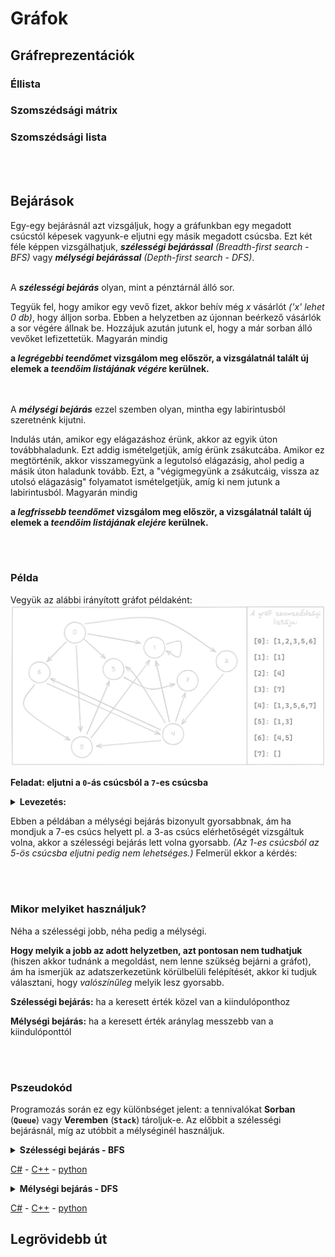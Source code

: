 # Gráfok

## Gráfreprezentációk
### Éllista
### Szomszédsági mátrix
### Szomszédsági lista



<br><br>
## Bejárások
Egy-egy bejárásnál azt vizsgáljuk, hogy a gráfunkban egy megadott csúcstól képesek vagyunk-e eljutni egy másik megadott csúcsba. Ezt két féle képpen vizsgálhatjuk, ***szélességi bejárással** (Breadth-first search - BFS)* vagy ***mélységi bejárással** (Depth-first search - DFS)*.
<br><br>

A ***szélességi bejárás*** olyan, mint a pénztárnál álló sor.

Tegyük fel, hogy amikor egy vevő fizet, akkor behív még *x* vásárlót *('x' lehet 0 db)*, hogy álljon sorba. Ebben a helyzetben az újonnan beérkező vásárlók a sor végére állnak be. Hozzájuk azután jutunk el, hogy a már sorban álló vevőket lefizettetük. Magyarán mindig

**a *legrégebbi teendőmet* vizsgálom meg először, a vizsgálatnál talált új elemek a *teendőim listájának végére* kerülnek.**
<br><br><br>


A ***mélységi bejárás*** ezzel szemben olyan, mintha egy labirintusból szeretnénk kijutni.

Indulás után, amikor egy elágazáshoz érünk, akkor az egyik úton továbbhaladunk. Ezt addig ismételgetjük, amíg érünk zsákutcába. Amikor ez megtörténik, akkor visszamegyünk a legutolsó elágazásig, ahol pedig a másik úton haladunk tovább. Ezt, a "végigmegyünk a zsákutcáig, vissza az utolsó elágazásig" folyamatot ismételgetjük, amíg ki nem jutunk a labirintusból. Magyarán mindig

**a *legfrissebb teendőmet* vizsgálom meg először, a vizsgálatnál talált új elemek a *teendőim listájának elejére* kerülnek.**



<br><br>
### Példa

Vegyük az alábbi irányított gráfot példaként:
![](_assets/graf-bejarasok.png)

**Feladat: eljutni a ```0```-ás csúcsból a ```7```-es csúcsba**

<details>
<summary><b>Levezetés:</b></summary>
<br>

| # | Szélességi bejárás (BFS) | teendők<br>listája | Mélységi bejárás (DFS) | teendők<br>listája |
| :---: | :---: | :---: | :---: | :---: |
| **0.**| ![](_assets/graf-bejarasok-1.png) | 0 | ![](_assets/graf-bejarasok-1.png) | |
| **1.**| ![](_assets/graf-bejarasok-2.png) | 1<br>2<br>3<br>5<br>6 | ![](_assets/graf-bejarasok-2.png) | 1<br>2<br>3<br>5<br>6 |
| **2.**| ![](_assets/graf-bejarasok-3.png) | 2<br>3<br>5<br>6 | ![](_assets/graf-bejarasok-3.png) | 2<br>3<br>5<br>6 |
| **3.**| ![](_assets/graf-bejarasok-4.png) | 3<br>5<br>6<br>4 | ![](_assets/graf-bejarasok-4.png) | 4<br>3<br>5<br>6 |
| **4.**| ![](_assets/graf-bejarasok-5sz.png) | 5<br>6<br>4<br>7 | ![](_assets/graf-bejarasok-5m.png) | 7<br>3<br>5<br>6 |
| **5.**| ![](_assets/graf-bejarasok-6sz.png) | 6<br>4<br>7 | ![](_assets/graf-bejarasok-6m.png) | **M<br>E<br>G<br>V<br>A<br>N** |
| **6.**| ![](_assets/graf-bejarasok-7sz.png) | 4<br>7 |  | |
| **7.**| ![](_assets/graf-bejarasok-8sz.png) | 7 |  | |
| **8.**| ![](_assets/graf-bejarasok-9sz.png) | **M<br>E<br>G<br>V<br>A<br>N** |  | |
</details>

Ebben a példában a mélységi bejárás bizonyult gyorsabbnak, ám ha mondjuk a 7-es csúcs helyett pl. a 3-as csúcs elérhetőségét vizsgáltuk volna, akkor a szélességi bejárás lett volna gyorsabb. *(Az 1-es csúcsból az 5-ös csúcsba eljutni pedig nem lehetséges.)* Felmerül ekkor a kérdés:

<br><br>
### Mikor melyiket használjuk?

Néha a szélességi jobb, néha pedig a mélységi.

**Hogy melyik a jobb az adott helyzetben, azt pontosan nem tudhatjuk** (hiszen akkor tudnánk a megoldást, nem lenne szükség bejárni a gráfot), ám ha ismerjük az adatszerkezetünk körülbelüli felépítését, akkor ki tudjuk választani, hogy *valószínűleg* melyik lesz gyorsabb.

**Szélességi bejárás:** ha a keresett érték közel van a kiindulóponthoz

**Mélységi bejárás:** ha a keresett érték aránylag messzebb van a kiindulóponttól


<br><br>
### Pszeudokód

Programozás során ez egy különbséget jelent: a tennivalókat **Sorban** (**```Queue```**) vagy **Veremben** (**```Stack```**) tároljuk-e. Az előbbit a szélességi bejárásnál, míg az utóbbit a mélységinél használjuk.

<details>
<summary><b>Szélességi bejárás - BFS</b></summary>

```
Függvény El_lehet_e_jutni_szelessegivel(graf: Graf, innen: Egész, ide: Egész): Logikai
    Lokális:
        fehér: Egész
        szürke: Egész
        fekete: Egész
        tennivalók: Sor
        szín: Tömb[Egész]
        tennivaló: Egész

    fehér := 0
    szürke := 1
    fekete := 2

    szín := új Tömb[Egész](graf.Csúcsszama)

    tennivalók := új Sor
    tennivalók.Beletesz(innen)
    szín[innen] := szürke

    El_lehet_e_jutni := Hamis

    Ciklus amíg nem El_lehet_e_jutni és nem tennivalók.Üres():
        tennivaló := tennivalók.Kivesz()

        Ha feldolgozando = ide:
            El_lehet_e_jutni := Igaz
        Különben:
            szín[feldolgozando] := fekete

            Iteráció szomszéd eleme graf.szomszédai[tennivaló]:
                Ha szín[szomszéd] = fehér:
                    tennivalók.Beletesz(szomszéd)
                    szín[szomszéd] := szürke
                Elágazás vége
            Iteráció vége
        Elágazás vége
    Ciklus vége
Függvény vége
```
</details>

[C#](_assets/bfs.cs) - [C++]() - [python]()


<details>
<summary><b>Mélységi bejárás - DFS</b></summary>

```
Függvény El_lehet_e_jutni_melysegivel(graf: Graf, innen: Egész, ide: Egész): Logikai
    Lokális:
        fehér: Egész
        szürke: Egész
        fekete: Egész
        tennivalók: Verem
        szín: Tömb[Egész]
        tennivaló: Egész

    fehér := 0
    szürke := 1
    fekete := 2

    szín := új Tömb[Egész](graf.Csúcsszama)

    tennivalók := új Verem
    tennivalók.Beletesz(innen)
    szín[innen] := szürke

    El_lehet_e_jutni := Hamis

    Ciklus amíg nem El_lehet_e_jutni és nem tennivalók.Üres():
        tennivaló := tennivalók.Kivesz()

        Ha feldolgozando = ide:
            El_lehet_e_jutni := Igaz
        Különben:
            szín[feldolgozando] := fekete

            Iteráció szomszéd eleme graf.szomszédai[tennivaló]:
                Ha szín[szomszéd] = fehér:
                    tennivalók.Beletesz(szomszéd)
                    szín[szomszéd] := szürke
                Elágazás vége
            Iteráció vége
        Elágazás vége
    Ciklus vége
Függvény vége
```
</details>

[C#](_assets/dfs.cs) - [C++]() - [python]()


## Legrövidebb út

